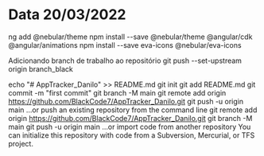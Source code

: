 


# Data 20/03/2022

ng add @nebular/theme
npm install --save @nebular/theme @angular/cdk @angular/animations
npm install --save eva-icons @nebular/eva-icons

Adicionando branch de trabalho ao repositório
git push --set-upstream origin branch_black

echo "# AppTracker_Danilo" >> README.md
git init
git add README.md
git commit -m "first commit"
git branch -M main
git remote add origin https://github.com/BlackCode7/AppTracker_Danilo.git
git push -u origin main
…or push an existing repository from the command line
git remote add origin https://github.com/BlackCode7/AppTracker_Danilo.git
git branch -M main
git push -u origin main
…or import code from another repository
You can initialize this repository with code from a Subversion, Mercurial, or TFS project.